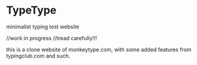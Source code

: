 # TypeType
minimalist typing test website

//work in progress
//tread carefully!!!


this is a clone website of monkeytype.com, with some added features from typingclub.com and such.
